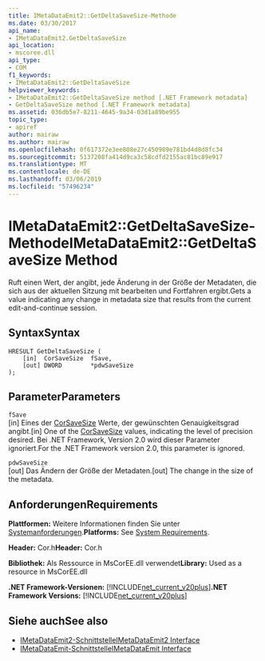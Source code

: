 ```yaml
---
title: IMetaDataEmit2::GetDeltaSaveSize-Methode
ms.date: 03/30/2017
api_name:
- IMetaDataEmit2.GetDeltaSaveSize
api_location:
- mscoree.dll
api_type:
- COM
f1_keywords:
- IMetaDataEmit2::GetDeltaSaveSize
helpviewer_keywords:
- IMetaDataEmit2::GetDeltaSaveSize method [.NET Framework metadata]
- GetDeltaSaveSize method [.NET Framework metadata]
ms.assetid: 036db5e7-8211-4645-9a34-03d1a89be955
topic_type:
- apiref
author: mairaw
ms.author: mairaw
ms.openlocfilehash: 0f617372e3ee808e27c450989e781bd4d8d8fc34
ms.sourcegitcommit: 5137208fa414d9ca3c58cdfd2155ac81bc89e917
ms.translationtype: MT
ms.contentlocale: de-DE
ms.lasthandoff: 03/06/2019
ms.locfileid: "57496234"
---
```

# <a name="imetadataemit2getdeltasavesize-method"></a><span data-ttu-id="37834-102">IMetaDataEmit2::GetDeltaSaveSize-Methode</span><span class="sxs-lookup"><span data-stu-id="37834-102">IMetaDataEmit2::GetDeltaSaveSize Method</span></span>
<span data-ttu-id="37834-103">Ruft einen Wert, der angibt, jede Änderung in der Größe der Metadaten, die sich aus der aktuellen Sitzung mit bearbeiten und Fortfahren ergibt.</span><span class="sxs-lookup"><span data-stu-id="37834-103">Gets a value indicating any change in metadata size that results from the current edit-and-continue session.</span></span>  
  
## <a name="syntax"></a><span data-ttu-id="37834-104">Syntax</span><span class="sxs-lookup"><span data-stu-id="37834-104">Syntax</span></span>  
  
```  
HRESULT GetDeltaSaveSize (  
    [in]  CorSaveSize  fSave,  
    [out] DWORD        *pdwSaveSize  
);  
```  
  
## <a name="parameters"></a><span data-ttu-id="37834-105">Parameter</span><span class="sxs-lookup"><span data-stu-id="37834-105">Parameters</span></span>  
 `fSave`  
 <span data-ttu-id="37834-106">[in] Eines der [CorSaveSize](../../../../docs/framework/unmanaged-api/metadata/corsavesize-enumeration.md) Werte, der gewünschten Genauigkeitsgrad angibt.</span><span class="sxs-lookup"><span data-stu-id="37834-106">[in] One of the [CorSaveSize](../../../../docs/framework/unmanaged-api/metadata/corsavesize-enumeration.md) values, indicating the level of precision desired.</span></span> <span data-ttu-id="37834-107">Bei .NET Framework, Version 2.0 wird dieser Parameter ignoriert.</span><span class="sxs-lookup"><span data-stu-id="37834-107">For the .NET Framework version 2.0, this parameter is ignored.</span></span>  
  
 `pdwSaveSize`  
 <span data-ttu-id="37834-108">[out] Das Ändern der Größe der Metadaten.</span><span class="sxs-lookup"><span data-stu-id="37834-108">[out] The change in the size of the metadata.</span></span>  
  
## <a name="requirements"></a><span data-ttu-id="37834-109">Anforderungen</span><span class="sxs-lookup"><span data-stu-id="37834-109">Requirements</span></span>  
 <span data-ttu-id="37834-110">**Plattformen:** Weitere Informationen finden Sie unter [Systemanforderungen](../../../../docs/framework/get-started/system-requirements.md).</span><span class="sxs-lookup"><span data-stu-id="37834-110">**Platforms:** See [System Requirements](../../../../docs/framework/get-started/system-requirements.md).</span></span>  
  
 <span data-ttu-id="37834-111">**Header:** Cor.h</span><span class="sxs-lookup"><span data-stu-id="37834-111">**Header:** Cor.h</span></span>  
  
 <span data-ttu-id="37834-112">**Bibliothek:** Als Ressource in MsCorEE.dll verwendet</span><span class="sxs-lookup"><span data-stu-id="37834-112">**Library:** Used as a resource in MsCorEE.dll</span></span>  
  
 <span data-ttu-id="37834-113">**.NET Framework-Versionen:** [!INCLUDE[net_current_v20plus](../../../../includes/net-current-v20plus-md.md)]</span><span class="sxs-lookup"><span data-stu-id="37834-113">**.NET Framework Versions:** [!INCLUDE[net_current_v20plus](../../../../includes/net-current-v20plus-md.md)]</span></span>  
  
## <a name="see-also"></a><span data-ttu-id="37834-114">Siehe auch</span><span class="sxs-lookup"><span data-stu-id="37834-114">See also</span></span>
- [<span data-ttu-id="37834-115">IMetaDataEmit2-Schnittstelle</span><span class="sxs-lookup"><span data-stu-id="37834-115">IMetaDataEmit2 Interface</span></span>](../../../../docs/framework/unmanaged-api/metadata/imetadataemit2-interface.md)
- [<span data-ttu-id="37834-116">IMetaDataEmit-Schnittstelle</span><span class="sxs-lookup"><span data-stu-id="37834-116">IMetaDataEmit Interface</span></span>](../../../../docs/framework/unmanaged-api/metadata/imetadataemit-interface.md)
